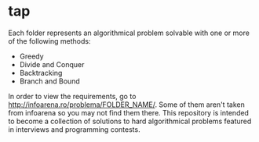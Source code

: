 tap
===

Each folder represents an algorithmical problem solvable with one or more of the following methods:
- Greedy
- Divide and Conquer
- Backtracking
- Branch and Bound

In order to view the requirements, go to http://infoarena.ro/problema/FOLDER_NAME/. Some of them aren't taken from infoarena so you may not find them there. This repository is intended to become a collection of solutions to hard algorithmical problems featured in interviews and programming contests.
